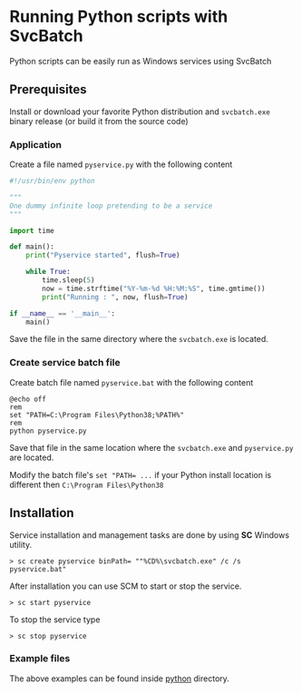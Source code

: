 # Running Python scripts with SvcBatch

Python scripts can be easily run as Windows
services using SvcBatch


## Prerequisites

Install or download your favorite Python distribution
and `svcbatch.exe` binary release (or build it from the source code)

### Application

Create a file named `pyservice.py` with the following content

```python
#!/usr/bin/env python

"""
One dummy infinite loop pretending to be a service
"""

import time

def main():
    print("Pyservice started", flush=True)

    while True:
        time.sleep(5)
        now = time.strftime("%Y-%m-%d %H:%M:%S", time.gmtime())
        print("Running : ", now, flush=True)

if __name__ == '__main__':
    main()

```

Save the file in the same directory where
the `svcbatch.exe` is located.


### Create service batch file

Create batch file named `pyservice.bat`
with the following content

```batchfile
@echo off
rem
set "PATH=C:\Program Files\Python38;%PATH%"
rem
python pyservice.py

```

Save that file in the same location where the
`svcbatch.exe` and `pyservice.py` are located.

Modify the batch file's `set "PATH= ...` if your Python
install location is different then `C:\Program Files\Python38`

## Installation

Service installation and management tasks are done
by using **SC** Windows utility.


```no-highlight
> sc create pyservice binPath= ""%CD%\svcbatch.exe" /c /s pyservice.bat"

```

After installation you can use SCM to start or stop the service.

```no-highlight
> sc start pyservice

```

To stop the service type

```no-highlight
> sc stop pyservice

```

### Example files

The above examples can be found inside
[python](python/) directory.

